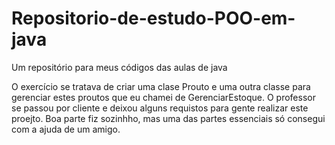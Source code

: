 # Repositorio-de-estudo-POO-em-java
Um repositório para meus códigos das aulas de java

O exercício se tratava de criar uma clase Prouto e uma outra classe para gerenciar estes proutos que eu chamei de GerenciarEstoque.
O professor se passou por cliente e deixou alguns requistos para gente realizar este proejto.
Boa parte fiz sozinhho, mas uma das partes essenciais só consegui com a ajuda de um amigo.
